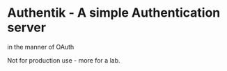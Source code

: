 # Authentik - A simple Authentication server

in the manner of OAuth

Not for production use - more for a lab.
